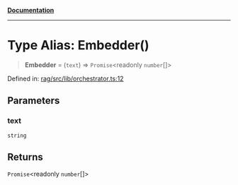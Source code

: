 [**Documentation**](../../../README.md)

***

# Type Alias: Embedder()

> **Embedder** = (`text`) => `Promise`\<readonly `number`[]\>

Defined in: [rag/src/lib/orchestrator.ts:12](https://github.com/ceponatia/roler/blob/1efd6363aec6d66587551f7c0b65cf6ffafb4079/packages/rag/src/lib/orchestrator.ts#L12)

## Parameters

### text

`string`

## Returns

`Promise`\<readonly `number`[]\>
